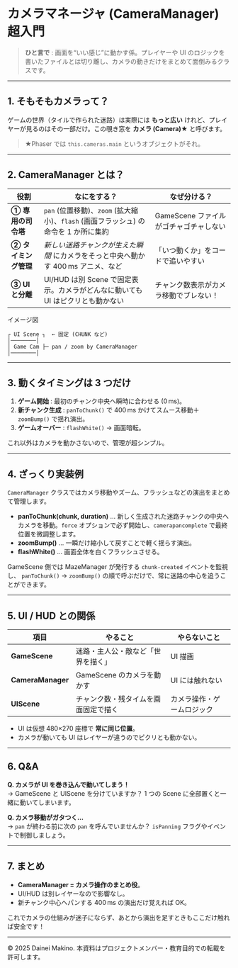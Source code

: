 # カメラマネージャ (CameraManager) 超入門

> **ひと言で** : 画面を“いい感じ”に動かす係。プレイヤーや UI のロジックを書いたファイルとは切り離し、カメラの動きだけをまとめて面倒みるクラスです。

---

## 1. そもそもカメラって？

ゲームの世界（タイルで作られた迷路）は実際には **もっと広い** けれど、プレイヤーが見るのはその一部だけ。この覗き窓を **カメラ (Camera)★** と呼びます。

> ★Phaser では `this.cameras.main` というオブジェクトがそれ。

---

## 2. CameraManager とは？

| 役割            | なにをする？                                                    | なぜ分ける？                   |
| ------------- | --------------------------------------------------------- | ------------------------ |
| **① 専用の司令塔**  | `pan` (位置移動)、`zoom` (拡大縮小)、`flash` (画面フラッシュ) の命令を 1 か所に集約 | GameScene ファイルがゴチャゴチャしない |
| **② タイミング管理** | *新しい迷路チャンクが生えた瞬間* にカメラをそっと中央へ動かす 400 ms アニメ、など            | 「いつ動くか」をコードで追いやすい        |
| **③ UI と分離**  | UI/HUD は別 Scene で固定表示。カメラがどんなに動いても UI はピクリとも動かない          | チャンク数表示がカメラ移動でブレない！        |

イメージ図

```
┌ UI Scene ┐  ← 固定 (CHUNK など)
│────────│
│ Game Cam ├─ pan / zoom by CameraManager
│────────│
```

---

## 3. 動くタイミングは 3 つだけ

1. **ゲーム開始** : 最初のチャンク中央へ瞬時に合わせる (0 ms)。
2. **新チャンク生成** : `panToChunk()` で 400 ms かけてスムース移動＋`zoomBump()` で揺れ演出。
3. **ゲームオーバー** : `flashWhite()` → 画面暗転。

これ以外はカメラを動かさないので、管理が超シンプル。

---

## 4. ざっくり実装例

`CameraManager` クラスではカメラ移動やズーム、フラッシュなどの演出をまとめて管理します。

- **panToChunk(chunk, duration)** … 新しく生成された迷路チャンクの中央へカメラを移動。`force` オプションで必ず開始し、`camerapancomplete` で最終位置を微調整します。
- **zoomBump()** … 一瞬だけ縮小して戻すことで軽く揺らす演出。
- **flashWhite()** … 画面全体を白くフラッシュさせる。

GameScene 側では MazeManager が発行する `chunk-created` イベントを監視し、
`panToChunk()` → `zoomBump()` の順で呼ぶだけで、常に迷路の中心を追うことができます。

---

## 5. UI / HUD との関係

| 項目                | やること               | やらないこと        |
| ----------------- | ------------------ | ------------- |
| **GameScene**     | 迷路・主人公・敵など「世界を描く」  | UI 描画         |
| **CameraManager** | GameScene のカメラを動かす | UI には触れない     |
| **UIScene**       | チャンク数・残タイムを画面固定で描く   | カメラ操作・ゲームロジック |

- UI は仮想 480×270 座標で **常に同じ位置**。
- カメラが動いても UI はレイヤーが違うのでピクリとも動かない。

---

## 6. Q&A

**Q. カメラが UI を巻き込んで動いてしまう！**\
→ GameScene と UIScene を分けていますか？ 1 つの Scene に全部置くと一緒に動いてしまいます。

**Q. カメラ移動がガタつく…**\
→ `pan` が終わる前に次の `pan` を呼んでいませんか？ `isPanning` フラグやイベントで制御しましょう。

---

## 7. まとめ

- **CameraManager = カメラ操作のまとめ役**。
- UI/HUD は別レイヤーなので影響なし。
- 新チャンク中心へパンする 400 ms の演出だけ覚えれば OK。

これでカメラの仕組みが迷子にならず、あとから演出を足すときもここだけ触れば安全です！

---

© 2025 Dainei Makino. 本資料はプロジェクトメンバー・教育目的での転載を許可します。

